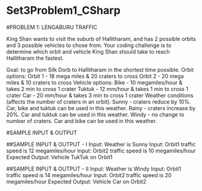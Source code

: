 # Set3Problem1_CSharp

#PROBLEM 1: LENGABURU TRAFFIC

King Shan wants to visit the suburb of Hallitharam, and has 2 possible orbits and 3 possible vehicles to chose from.
Your coding challenge is to determine which orbit and vehicle King Shan should take to reach Hallitharam the fastest.

Goal: to go from Silk Dorb to Hallitharam in the shortest time possible.
Orbit options:
Orbit 1 - 18 mega miles & 20 craters to cross
Orbit 2 - 20 mega miles & 10 craters to cross
Vehicle options:
Bike - 10 megamiles/hour & takes 2 min to cross 1 crater
Tuktuk - 12 mm/hour & takes 1 min to cross 1 crater
Car - 20 mm/hour & takes 3 min to cross 1 crater
Weather conditions (affects the number of craters in an orbit):
Sunny - craters reduce by 10%. Car, bike and tuktuk can be used in this weather.
Rainy - craters increase by 20%. Car and tuktuk can be used in this weather.
Windy - no change to number of craters. Car and bike can be used in this weather.

#SAMPLE INPUT & OUTPUT

##SAMPLE INPUT & OUTPUT - I
Input: Weather is Sunny
Input: Orbit1 traffic speed is 12 megamiles/hour
Input: Orbit2 traffic speed is 10 megamiles/hour
Expected Output: Vehicle TukTuk on Orbit1

##SAMPLE INPUT & OUTPUT - II
Input: Weather is Windy
Input: Orbit1 traffic speed is 14 megamiles/hour
Input: Orbit2 traffic speed is 20 megamiles/hour
Expected Output: Vehicle Car on Orbit2

